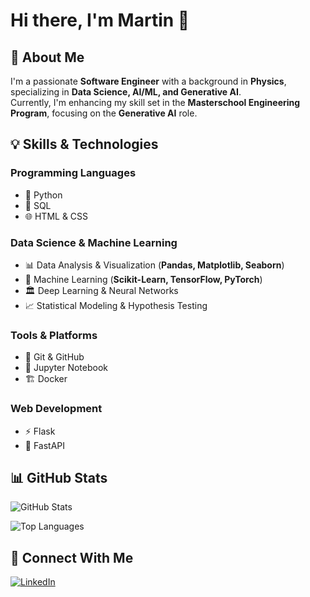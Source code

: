 # Hi there, I'm Martin 👋

## 🚀 About Me  
I'm a passionate **Software Engineer** with a background in **Physics**, specializing in **Data Science, AI/ML, and Generative AI**.  
Currently, I'm enhancing my skill set in the **Masterschool Engineering Program**, focusing on the **Generative AI** role.  

## 💡 Skills & Technologies  

### Programming Languages  
- 🐍 Python  
- 📜 SQL  
- 🌐 HTML & CSS  

### Data Science & Machine Learning  
- 📊 Data Analysis & Visualization (**Pandas, Matplotlib, Seaborn**)  
- 🤖 Machine Learning (**Scikit-Learn, TensorFlow, PyTorch**)  
- 🏛️ Deep Learning & Neural Networks  
- 📈 Statistical Modeling & Hypothesis Testing  

### Tools & Platforms  
- 🐙 Git & GitHub  
- 🔢 Jupyter Notebook  
- 🏗️ Docker  

### Web Development  
- ⚡ Flask  
- 🚀 FastAPI  

## 📊 GitHub Stats  
![GitHub Stats](https://github-readme-stats.vercel.app/api?username=your-github-username&show_icons=true&theme=radical)  

![Top Languages](https://github-readme-stats.vercel.app/api/top-langs/?username=your-github-username&layout=compact&theme=radical)  

## 🔗 Connect With Me  
[![LinkedIn](https://img.shields.io/badge/LinkedIn-blue?style=for-the-badge&logo=linkedin)](https://www.linkedin.com/in/your-profile)  


